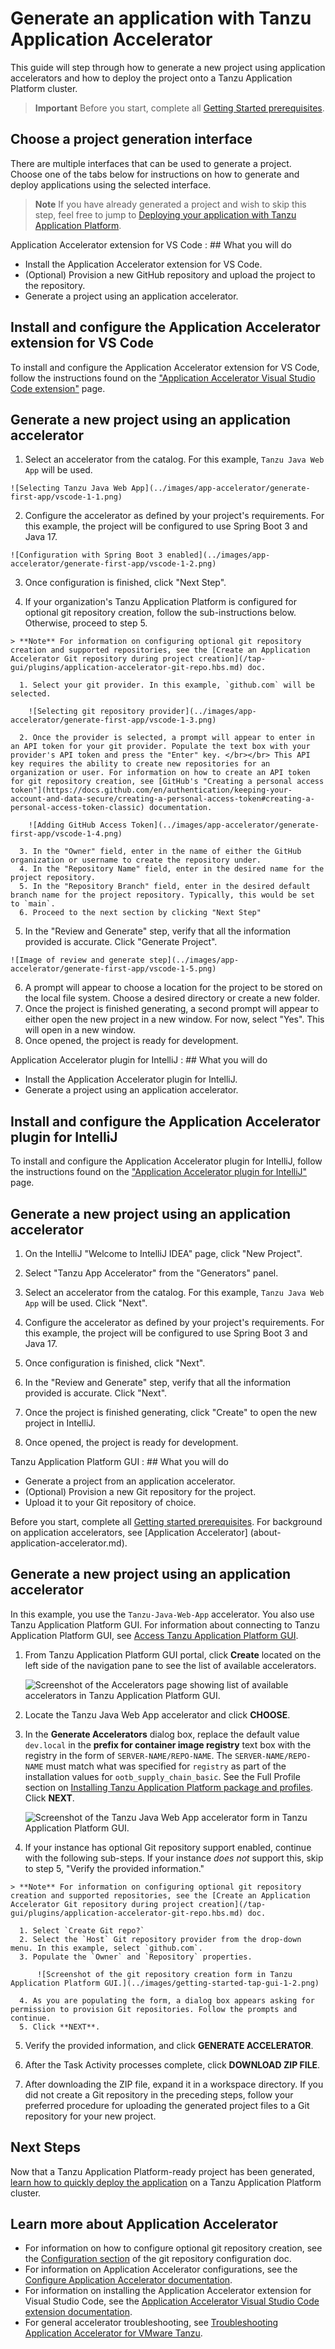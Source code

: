 # Generate an application with Tanzu Application Accelerator

This guide will step through how to generate a new project using application accelerators and how to deploy the project onto a Tanzu Application Platform cluster.

>**Important** Before you start, complete all [Getting Started prerequisites](../getting-started.md#get-started-prereqs).

## <a id="interface-options"></a>Choose a project generation interface
There are multiple interfaces that can be used to generate a project. Choose one of the tabs below for instructions on how to generate and deploy applications using the selected interface. 

> **Note** If you have already generated a project and wish to skip this step, feel free to jump to [Deploying your application with Tanzu Application Platform](deploy-first-app.hbs.md).

<a id="app-accelerator-extension-vscode"></a>Application Accelerator extension for VS Code
: ## <a id="you-will"></a>What you will do

  - Install the Application Accelerator extension for VS Code.
  - (Optional) Provision a new GitHub repository and upload the project to the repository.
  - Generate a project using an application accelerator.
  
  ## <a id="install-app-accelerator-extension"></a> Install and configure the Application Accelerator extension for VS Code
  
  To install and configure the Application Accelerator extension for VS Code, follow the instructions found on the ["Application Accelerator Visual Studio Code extension"](/application-accelerator/vscode.hbs.md) page.<br>
  
  ## <a id="generate-project"></a>Generate a new project using an application accelerator
  
  1. Select an accelerator from the catalog. For this example, `Tanzu Java Web App` will be used.

    ![Selecting Tanzu Java Web App](../images/app-accelerator/generate-first-app/vscode-1-1.png)

  2. Configure the accelerator as defined by your project's requirements. For this example, the project will be configured to use Spring Boot 3 and Java 17.

    ![Configuration with Spring Boot 3 enabled](../images/app-accelerator/generate-first-app/vscode-1-2.png)

  3. Once configuration is finished, click "Next Step".
    
  4. If your organization's Tanzu Application Platform is configured for optional git repository creation, follow the sub-instructions below. Otherwise, proceed to step 5.

    > **Note** For information on configuring optional git repository creation and supported repositories, see the [Create an Application Accelerator Git repository during project creation](/tap-gui/plugins/application-accelerator-git-repo.hbs.md) doc.

      1. Select your git provider. In this example, `github.com` will be selected. 

        ![Selecting git repository provider](../images/app-accelerator/generate-first-app/vscode-1-3.png)

      2. Once the provider is selected, a prompt will appear to enter in an API token for your git provider. Populate the text box with your provider's API token and press the "Enter" key. </br></br> This API key requires the ability to create new repositories for an organization or user. For information on how to create an API token for git repository creation, see [GitHub's "Creating a personal access token"](https://docs.github.com/en/authentication/keeping-your-account-and-data-secure/creating-a-personal-access-token#creating-a-personal-access-token-classic) documentation.
  
        ![Adding GitHub Access Token](../images/app-accelerator/generate-first-app/vscode-1-4.png)
  
      3. In the "Owner" field, enter in the name of either the GitHub organization or username to create the repository under. 
      4. In the "Repository Name" field, enter in the desired name for the project repository.
      5. In the "Repository Branch" field, enter in the desired default branch name for the project repository. Typically, this would be set to `main`.
      6. Proceed to the next section by clicking "Next Step"
  5. In the "Review and Generate" step, verify that all the information provided is accurate. Click "Generate Project".

    ![Image of review and generate step](../images/app-accelerator/generate-first-app/vscode-1-5.png)

  6. A prompt will appear to choose a location for the project to be stored on the local file system. Choose a desired directory or create a new folder.
  7. Once the project is finished generating, a second prompt will appear to either open the new project in a new window. For now, select "Yes". This will open in a new window.
  8. Once opened, the project is ready for development.

<a id="app-accelerator-plugin-intellij"></a>Application Accelerator plugin for IntelliJ
: ## <a id="you-will"></a>What you will do

  - Install the Application Accelerator plugin for IntelliJ.
  - Generate a project using an application accelerator.

  ## <a id="install-app-accelerator-plugin"></a> Install and configure the Application Accelerator plugin for IntelliJ
  
  To install and configure the Application Accelerator plugin for IntelliJ, follow the instructions found on the ["Application Accelerator plugin for IntelliJ"](/application-accelerator/intellij.hbs.md) page.<br>
  
  
  ## <a id="generate-intellij-project"></a>Generate a new project using an application accelerator
  
  1. On the IntelliJ "Welcome to IntelliJ IDEA" page, click "New Project".

  2. Select "Tanzu App Accelerator" from the "Generators" panel.

  3. Select an accelerator from the catalog. For this example, `Tanzu Java Web App` will be used. Click "Next".

  4. Configure the accelerator as defined by your project's requirements. For this example, the project will be configured to use Spring Boot 3 and Java 17.

  5. Once configuration is finished, click "Next".
    
  6. In the "Review and Generate" step, verify that all the information provided is accurate. Click "Next".

  7. Once the project is finished generating, click "Create" to open the new project in IntelliJ.
  8. Once opened, the project is ready for development.

<a id="app-accelerator-tap-gui"></a>Tanzu Application Platform GUI
: ## <a id="you-will"></a>What you will do

  - Generate a project from an application accelerator.
  - (Optional) Provision a new Git repository for the project.
  - Upload it to your Git repository of choice.
  
  Before you start, complete all [Getting started prerequisites](../getting-started.md#get-started-prereqs). For background on application accelerators, see [Application Accelerator]  (about-application-accelerator.md).<br>
  
  ## <a id="generate-project"></a>Generate a new project using an application accelerator
  
  In this example, you use the `Tanzu-Java-Web-App` accelerator. You also use Tanzu Application Platform GUI. For information about connecting to Tanzu Application Platform GUI, see
  [Access Tanzu Application Platform GUI](../tap-gui/accessing-tap-gui.md).
  
  1. From Tanzu Application Platform GUI portal, click **Create** located on the left side of the
  navigation pane to see the list of available accelerators.
  
      ![Screenshot of the Accelerators page showing list of available accelerators in Tanzu Application Platform GUI.](../images/getting-started-tap-gui-1.png)
  
  2. Locate the Tanzu Java Web App accelerator and click **CHOOSE**.
  
  3. In the **Generate Accelerators** dialog box, replace the default value `dev.local` in the **prefix for container image registry** text box
  with the registry in the form of `SERVER-NAME/REPO-NAME`.
  The `SERVER-NAME/REPO-NAME` must match what was specified for `registry` as part of the installation values for `ootb_supply_chain_basic`. See the Full Profile section on [Installing   Tanzu Application Platform package and profiles](../install.hbs.md#full-profile). Click **NEXT**.
  
      ![Screenshot of the Tanzu Java Web App accelerator form in Tanzu Application Platform GUI.](../images/getting-started-tap-gui-1-1.png)
  
  4. If your instance has optional Git repository support enabled, continue with the following sub-steps. If your instance _does not_ support this, skip to step 5, "Verify the provided information."
  
    > **Note** For information on configuring optional git repository creation and supported repositories, see the [Create an Application Accelerator Git repository during project creation](/tap-gui/plugins/application-accelerator-git-repo.hbs.md) doc.

      1. Select `Create Git repo?`
      2. Select the `Host` Git repository provider from the drop-down menu. In this example, select `github.com`.
      3. Populate the `Owner` and `Repository` properties.
  
          ![Screenshot of the git repository creation form in Tanzu Application Platform GUI.](../images/getting-started-tap-gui-1-2.png)
  
      4. As you are populating the form, a dialog box appears asking for permission to provision Git repositories. Follow the prompts and continue.
      5. Click **NEXT**.
  
  5. Verify the provided information, and click **GENERATE ACCELERATOR**.
  
  6. After the Task Activity processes complete, click **DOWNLOAD ZIP FILE**.
  
  7. After downloading the ZIP file, expand it in a workspace directory. If you did not create a Git repository in the preceding steps, follow your preferred procedure for uploading the generated project files to a Git repository for your new project.

## Next Steps
Now that a Tanzu Application Platform-ready project has been generated, [learn how to quickly deploy the application](deploy-first-app.hbs.md) on a Tanzu Application Platform cluster.

## Learn more about Application Accelerator

* For information on how to configure optional git repository creation, see the [Configuration section](../tap-gui/plugins/application-accelerator-git-repo.hbs.md#configuration) of the git repository configuration doc.
* For information on Application Accelerator configurations, see the [Configure Application Accelerator documentation](../application-accelerator/configuration.hbs.md).
* For information on installing the Application Accelerator extension for Visual Studio Code, see the [Application Accelerator Visual Studio Code extension documentation](../application-accelerator/vscode.hbs.md).
* For general accelerator troubleshooting, see [Troubleshooting Application Accelerator for VMware Tanzu](../application-accelerator/troubleshooting.hbs.md).
